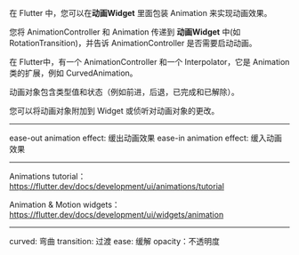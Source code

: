在 Flutter 中，您可以在**动画Widget** 里面包装 Animation 来实现动画效果。

您将 AnimationController 和 Animation 传递到 **动画Widget** 中(如 RotationTransition)，并告诉 AnimationController 是否需要启动动画。

在 Flutter中，有一个 AnimationController 和一个 Interpolator，它是 Animation 类的扩展，例如 CurvedAnimation。

动画对象包含类型值和状态（例如前进，后退，已完成和已解除）。

您可以将动画对象附加到 Widget 或侦听对动画对象的更改。

---


ease-out animation effect: 缓出动画效果
ease-in animation effect: 缓入动画效果

---

Animations tutorial：https://flutter.dev/docs/development/ui/animations/tutorial

Animation & Motion widgets：https://flutter.dev/docs/development/ui/widgets/animation

---

curved: 弯曲
transition: 过渡
ease: 缓解
opacity：不透明度
